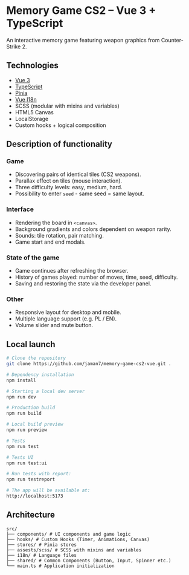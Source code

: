 # Memory Game CS2 – Vue 3 + TypeScript

An interactive memory game featuring weapon graphics from Counter-Strike 2.

## Technologies

- [Vue 3](https://vuejs.org/)
- [TypeScript](https://www.typescriptlang.org/)
- [Pinia](https://pinia.vuejs.org/)
- [Vue I18n](https://vue-i18n.intlify.dev/)
- SCSS (modular with mixins and variables)
- HTML5 Canvas
- LocalStorage
- Custom hooks + logical composition

## Description of functionality

### Game

- Discovering pairs of identical tiles (CS2 weapons).
- Parallax effect on tiles (mouse interaction).
- Three difficulty levels: easy, medium, hard.
- Possibility to enter `seed` - same seed = same layout.

### Interface

- Rendering the board in `<canvas>`.
- Background gradients and colors dependent on weapon rarity.
- Sounds: tile rotation, pair matching.
- Game start and end modals.

### State of the game

- Game continues after refreshing the browser.
- History of games played: number of moves, time, seed, difficulty.
- Saving and restoring the state via the developer panel.

### Other

- Responsive layout for desktop and mobile.
- Multiple language support (e.g. PL / EN).
- Volume slider and mute button.

## Local launch

```bash
# Clone the repository
git clone https://github.com/jaman7/memory-game-cs2-vue.git .

# Dependency installation
npm install

# Starting a local dev server
npm run dev

# Production build
npm run build

# Local build preview
npm run preview
```

```bash
# Tests
npm run test

# Tests UI
npm run test:ui

# Run tests with report:
npm run testreport

# The app will be available at:
http://localhost:5173
```

## Architecture

```
src/
├── components/ # UI components and game logic
├── hooks/ # Custom Hooks (Timer, Animations, Canvas)
├── stores/ # Pinia stores
├── assests/scss/ # SCSS with mixins and variables
├── i18n/ # Language files
├── shared/ # Common Components (Button, Input, Spinner etc.)
└── main.ts # Application initialization
```
